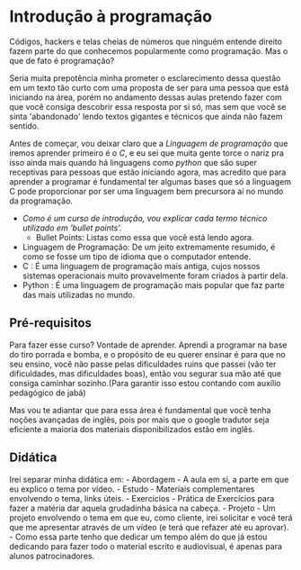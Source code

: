 # Introdução à programação

<p>
  Códigos, hackers e telas cheias de números que ninguém entende direito fazem parte do que conhecemos popularmente como programação. Mas o que de fato é programação?<br>

  Seria muita prepotência minha prometer o esclarecimento dessa questão em um texto tão curto com uma proposta de ser para uma pessoa que está iniciando na área, porém no andamento dessas aulas pretendo fazer com que você consiga descobrir essa resposta por si só, mas sem que você se sinta 'abandonado' lendo textos gigantes e técnicos que ainda não fazem sentido. <br>
  
  Antes de começar, vou deixar claro que a *Linguagem de programação* que iremos aprender primeiro é o *C*, e eu sei que muita gente torce o nariz pra isso ainda mais quando há linguagens como *python* que são super receptivas para pessoas que estão iniciando agora, mas acredito que para aprender a programar é fundamental ter algumas bases que só a linguagem C pode proporcionar por ser uma linguagem bem precursora aí no mundo da programação.
  - *Como é um curso de introdução, vou explicar *cada* termo técnico utilizado em 'bullet points'.*
    - Bullet Points: Listas como essa que você está lendo agora.
  - Linguagem de Programação: De um jeito extremamente resumido, é como se fosse um tipo de idioma que o computador entende.
  - C : É uma linguagem de programação mais antiga, cujos nossos sistemas operacionais muito provavelmente foram criados à partir dela.
  - Python : É uma linguagem de programação mais popular que faz parte das mais utilizadas no mundo.
</p>

## Pré-requisitos

<p>
  Para fazer esse curso? Vontade de aprender. Aprendi a programar na base do tiro porrada e bomba, e o propósito de eu querer ensinar é para que no seu ensino, você não passe pelas dificuldades ruins que passei (vão ter dificuldades, mas dificuldades boas), então vou segurar sua mão até que consiga caminhar sozinho.(Para garantir isso estou contando com auxílio pedagógico de jabá)<br>
  
  Mas vou te adiantar que para essa área é fundamental que você tenha noções avançadas de inglês, pois por mais que o google tradutor seja eficiente a maioria dos materiais disponibilizados estão em inglês.
</p>

## Didática
<p>
  Irei separar minha didática em:
    - Abordagem
      - A aula em si, a parte em que eu explico o tema por vídeo.
    - Estudo
      - Materiais complementares envolvendo o tema, links úteis.
    - Exercícios
      - Prática de Exercícios para fazer a matéria dar aquela grudadinha básica na cabeça.
    - Projeto
      - Um projeto envolvendo o tema em que eu, como cliente, irei solicitar e você terá que me apresentar através de um vídeo (e terá que refazer até eu aprovar).
      - Como essa parte tenho que dedicar um tempo além do que já estou dedicando para fazer todo o material escrito e audiovisual, é apenas para alunos patrocinadores.
</p>
